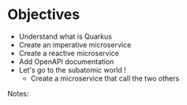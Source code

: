 <!-- .slide: -->

# Objectives

- Understand what is Quarkus
- Create an imperative microservice
- Create a reactive microservice
- Add OpenAPI documentation
- Let's go to the subatomic world !
  - Create a microservice that call the two others

<!-- .element: class="list-fragment" -->

Notes:
